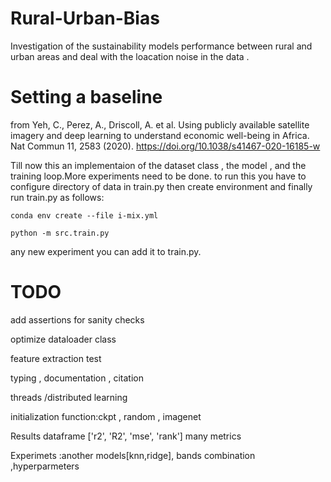 # Rural-Urban-Bias
Investigation of the sustainability models performance between rural and urban areas and deal with  the  loacation noise  in the data .

# Setting a baseline 
from Yeh, C., Perez, A., Driscoll, A. et al. Using publicly available satellite imagery and deep learning to understand economic well-being in Africa. Nat Commun 11, 2583 (2020). https://doi.org/10.1038/s41467-020-16185-w


Till now this an implementaion of the dataset class , the model , and the training loop.More experiments need to be done.
to run this you have to configure directory of data in train.py then create environment and finally run train.py as follows:

````
conda env create --file i-mix.yml
````
````
python -m src.train.py
````
any new experiment you can add it to train.py.

# TODO
add assertions for sanity checks

optimize dataloader class


feature extraction test

typing , documentation , citation 

threads /distributed learning

initialization function:ckpt , random , imagenet

Results dataframe ['r2', 'R2', 'mse', 'rank'] many metrics

Experimets :another models[knn,ridge], bands combination ,hyperparmeters

